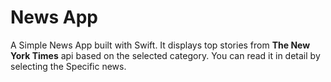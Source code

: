 # News App
A Simple News App built with Swift. It displays top stories from **The New York Times** api based on the selected category. You can read it in detail by selecting the Specific news. 
